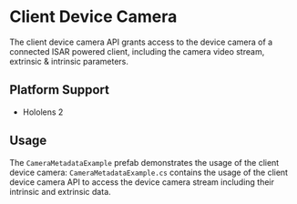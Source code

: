 # Client Device Camera

The client device camera API grants access to the device camera of a connected ISAR powered client, including the camera video stream, extrinsic & intrinsic parameters.

## Platform Support

* Hololens 2

## Usage

The `CameraMetadataExample` prefab demonstrates the usage of the client device camera:
`CameraMetadataExample.cs` contains the usage of the client device camera API to access the device camera stream including their intrinsic and extrinsic data.
